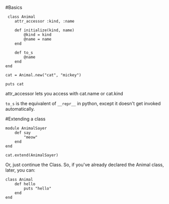 #Basics
```
 class Animal
    attr_accessor :kind, :name

    def initialize(kind, name)
        @kind = kind
        @name = name
    end

    def to_s
        @name
    end
end

cat = Animal.new("cat", "mickey")

puts cat
```

attr_accessor lets you access with cat.name or cat.kind

`to_s` is the equivalent of `__repr__` in python, except it doesn't get invoked automatically.

#Extending a class
```
module AnimalSayer
    def say
        "meow"
    end
end

cat.extend(AnimalSayer)
```
Or, just continue the Class. So, if you've already declared the Animal class, later, you can:
```
class Animal
    def hello
        puts "hello"
    end
end
```